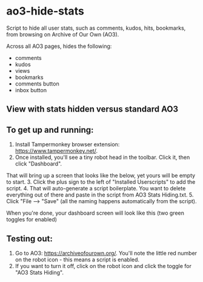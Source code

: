 # ao3-hide-stats
Script to hide all user stats, such as comments, kudos, hits, bookmarks, from browsing on Archive of Our Own (AO3).

Across all AO3 pages, hides the following:
- comments
- kudos
- views
- bookmarks
- comments button
- inbox button

## View with stats hidden versus standard AO3

## To get up and running:
1. Install Tampermonkey browser extension: https://www.tampermonkey.net/.
2. Once installed, you'll see a tiny robot head in the toolbar. Click it, then click "Dashboard".

That will bring up a screen that looks like the below, yet yours will be empty to start.
3. Click the plus sign to the left of "Installed Userscripts" to add the script.
4. That will auto-generate a script boilerplate. You want to delete everything out of there and paste in the script from AO3 Stats Hiding.txt.
5. Click "File --> "Save" (all the naming happens automatically from the script).

When you're done, your dashboard screen will look like this (two green toggles for enabled)

## Testing out:
1. Go to AO3: https://archiveofourown.org/. You'll note the little red number on the robot icon - this means a script is enabled.
2. If you want to turn it off, click on the robot icon and click the toggle for "AO3 Stats Hiding".
